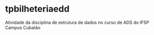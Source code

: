 # tpbilheteriaedd
Atividade da disciplina de estrutura de dados no curso de ADS do IFSP Campus Cubatão
